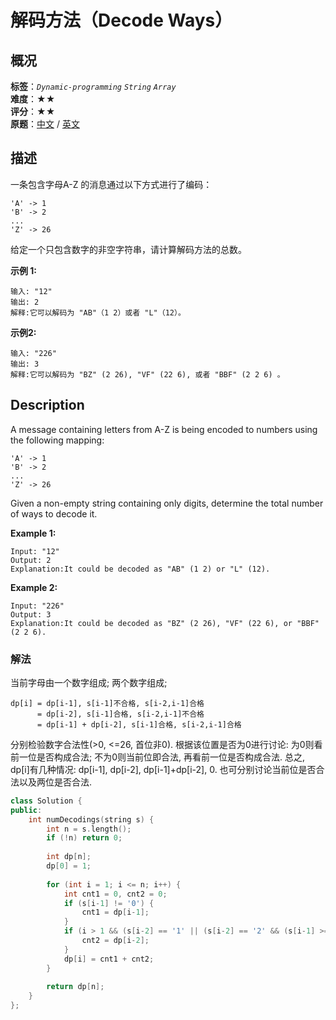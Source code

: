 # 解码方法（Decode Ways）
## 概况
**标签**：*`Dynamic-programming`*  *`String`*  *`Array`*<br>
**难度**：★★<br>
**评分**：★★<br>
**原题**：[中文](https://leetcode-cn.com/problems/decode-ways) / [英文](https://leetcode.com/problems/decode-ways)

## 描述
一条包含字母A-Z 的消息通过以下方式进行了编码：

```
'A' -> 1
'B' -> 2
...
'Z' -> 26
```

给定一个只包含数字的非空字符串，请计算解码方法的总数。

**示例 1:**
```
输入: "12"
输出: 2
解释:它可以解码为 "AB"（1 2）或者 "L"（12）。
```

**示例2:**
```
输入: "226"
输出: 3
解释:它可以解码为 "BZ" (2 26), "VF" (22 6), 或者 "BBF" (2 2 6) 。
```

## Description
A message containing letters from A-Z is being encoded to numbers using the following mapping:

```
'A' -> 1
'B' -> 2
...
'Z' -> 26
```

Given a non-empty string containing only digits, determine the total number of ways to decode it.

**Example 1:**
```
Input: "12"
Output: 2
Explanation:It could be decoded as "AB" (1 2) or "L" (12).
```

**Example 2:**
```
Input: "226"
Output: 3
Explanation:It could be decoded as "BZ" (2 26), "VF" (22 6), or "BBF" (2 2 6).
```


### 解法
当前字母由一个数字组成; 两个数字组成;

    dp[i] = dp[i-1], s[i-1]不合格, s[i-2,i-1]合格
          = dp[i-2], s[i-1]合格, s[i-2,i-1]不合格
          = dp[i-1] + dp[i-2], s[i-1]合格, s[i-2,i-1]合格
          
分别检验数字合法性(>0, <=26, 首位非0). 根据该位置是否为0进行讨论: 为0则看前一位是否构成合法; 不为0则当前位即合法, 再看前一位是否构成合法. 总之, dp[i]有几种情况: dp[i-1], dp[i-2], dp[i-1]+dp[i-2], 0. 也可分别讨论当前位是否合法以及两位是否合法.
```c++
class Solution {
public:
    int numDecodings(string s) {
        int n = s.length();
        if (!n) return 0;
        
        int dp[n];
        dp[0] = 1;        
        
        for (int i = 1; i <= n; i++) {
            int cnt1 = 0, cnt2 = 0;
            if (s[i-1] != '0') {
                cnt1 = dp[i-1];
            }
            if (i > 1 && (s[i-2] == '1' || (s[i-2] == '2' && (s[i-1] >='0' && s[i-1] <= '6')))) {
                cnt2 = dp[i-2];
            }
            dp[i] = cnt1 + cnt2;
        }
        
        return dp[n];
    }
};
```